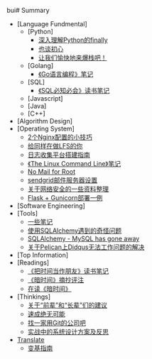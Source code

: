 bui# Summary

* [Language Fundmental]
    * [Python]
        * [深入理解Python的finally](languages/python/deep-in-python-finally.md)
        * [也谈初心](languages/python/origin-heart.md)
        * [让我们愉快地来爆栈吧！](languages/python/on-python-gc.md)
    * [Golang]
        * [《Go语言编程》笔记](languages/golang/golang-programming-notes.md)
    * [SQL]
        * [《SQL必知必会》读书笔记](languages/sql/sql-basic.md)
    * [Javascript]
    * [Java]
    * [C++]
* [Algorithm Design]
* [Operating System]
    * [2个Nginx配置的小技巧](ops/2-nginx-tips.md)
    * [给同样在做LFS的你](ops/lfs.md)
    * [日志收集平台搭建指南](ops/logstash.md)
    * [《The Linux Command Line》笔记](ops/tlcl-notes.md)
    * [No Mail for Root](ops/no-mail-for-root.md)
    * [sendgrid邮件服务器设置](ops/sendgrid-config.md)
    * [关于网络安全的一些资料整理](ops/whisper-2015-02-10.md)
    * [Flask + Gunicorn部署一例](ops/flask-gunicorn-example.md)
* [Software Engineering]
* [Tools]
    * [一些笔记](tools/whisper-2015-01-30.md)
    * [使用SQLAlchemy遇到的奇怪问题](tools/weird-sqlalchemy.md)
    * [SQLAlchemy - MySQL has gone away](tools/weird-sqlalchemy2.md)
    * [关于Pelican上Didqus无法工作问题的解决](tools/we-were-unable-to-load-disqus.md)
* [Top Information]
* [Readings]
    * [《把时间当作朋友》读书笔记](readings/reading-to-be-friend-of-time.md)
    * [《暗时间》摘抄评注](readings/mindhack-notes.md)
    * [在读《暗时间》](readings/reading-dark-time.md)
* [Thinkings]
    * [关于“前辈”和“长辈”们的建议](thinkings/advises-from-olders.md)
    * [速成绝无可能](thinkings/success-will-not-be-so-quick.md)
    * [找一家用Git的公司吧](thinkings/choose-a-company-using-git.md)
    * [实战中的系统设计方案及反思](thinkings/recent-thinking.md)
* [Translate](translate/index.md)
    * [变基指南](translate/how-to-rebase-a-pull-request.md)
